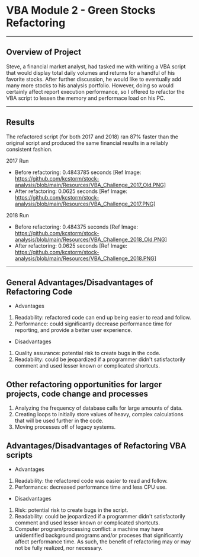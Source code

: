 # VBA Module 2 - Green Stocks Refactoring
***
## Overview of Project
Steve, a financial market analyst, had tasked me with writing a VBA script that would display total daily volumes and returns for a handful of his favorite stocks. After further discussion, he would like to eventually add many more stocks to his analysis portfolio. However, doing so would certainly affect report execution performance, so I offered to refactor the VBA script to lessen the memory and performace load on his PC.
***
## Results
The refactored script (for both 2017 and 2018) ran 87% faster than the original script and produced the same financial results in a reliably consistent fashion. 

2017 Run
- Before refactoring: 0.4843785 seconds [Ref Image: https://github.com/kcstorm/stock-analysis/blob/main/Resources/VBA_Challenge_2017_Old.PNG]
- After refactoring: 0.0625 seconds [Ref Image: https://github.com/kcstorm/stock-analysis/blob/main/Resources/VBA_Challenge_2017.PNG]

2018 Run
- Before refactoring: 0.484375 seconds [Ref Image: https://github.com/kcstorm/stock-analysis/blob/main/Resources/VBA_Challenge_2018_Old.PNG]
- After refactoring: 0.0625 seconds [Ref Image: https://github.com/kcstorm/stock-analysis/blob/main/Resources/VBA_Challenge_2018.PNG]
***
## General Advantages/Disadvantages of Refactoring Code
- Advantages
1. Readability: refactored code can end up being easier to read and follow.
2. Performance: could significantly decrease performance time for reporting, and provide a better user experience.
- Disadvantages
1. Quality assurance: potential risk to create bugs in the code.
2. Readability: could be jeopardized if a programmer didn't satisfactorily comment and used lesser known or complicated shortcuts.

## Other refactoring opportunities for larger projects, code change and processes
1. Analyzing the frequency of database calls for large amounts of data.
2. Creating loops to initially store values of heavy, complex calculations that will be used further in the code.
3. Moving processes off of legacy systems.

## Advantages/Disadvantages of Refactoring VBA scripts
- Advantages
1. Readability: the refactored code was easier to read and follow.
2. Performance: decreased performance time and less CPU use.
- Disadvantages
1. Risk: potential risk to create bugs in the script.
2. Readability: could be jeopardized if a programmer didn't satisfactorily comment and used lesser known or complicated shortcuts.
3. Computer program/processing conflict: a machine may have unidentified background programs and/or proceses that significantly affect performance time.  As such, the benefit of refactoring may or may not be fully realized, nor necessary.
